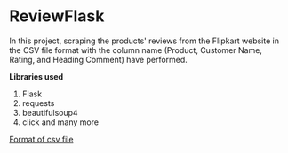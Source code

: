 # ReviewFlask
In this project, scraping the products' reviews from the Flipkart website in the CSV file format with the column name (Product, Customer Name, Rating, and Heading Comment) have performed.


**Libraries used**
1. Flask
2. requests
3. beautifulsoup4
4. click
and many more

[Format of csv file](screenshot.PNG)
